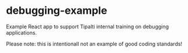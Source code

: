 # debugging-example

Example React app to support Tipalti internal training on debugging applications.

Please note: this is intentionall not an example of good coding standards!
